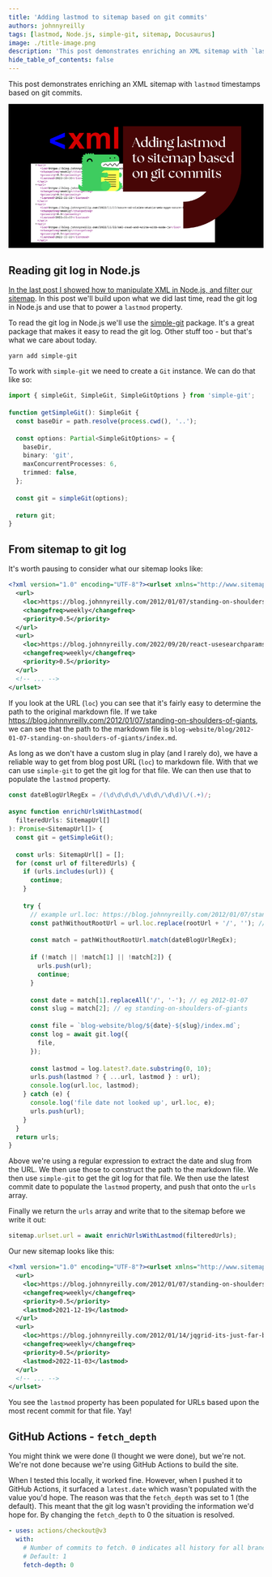 ```yaml
---
title: 'Adding lastmod to sitemap based on git commits'
authors: johnnyreilly
tags: [lastmod, Node.js, simple-git, sitemap, Docusaurus]
image: ./title-image.png
description: 'This post demonstrates enriching an XML sitemap with `lastmod` timestamps based on git commits.'
hide_table_of_contents: false
---
```


This post demonstrates enriching an XML sitemap with `lastmod` timestamps based on git commits.

![title image reading "Adding lastmod to sitemap based on git commits" with XML and Docusaurus logos](title-image.png)

## Reading git log in Node.js

[In the last post I showed how to manipulate XML in Node.js, and filter our sitemap](../2022-11-22-xml-read-and-write-with-node-js/index.md). In this post we'll build upon what we did last time, read the git log in Node.js and use that to power a `lastmod` property.

To read the git log in Node.js we'll use the [simple-git](https://www.npmjs.com/package/simple-git) package. It's a great package that makes it easy to read the git log. Other stuff too - but that's what we care about today.

```shell
yarn add simple-git
```

To work with `simple-git` we need to create a `Git` instance. We can do that like so:

```ts
import { simpleGit, SimpleGit, SimpleGitOptions } from 'simple-git';

function getSimpleGit(): SimpleGit {
  const baseDir = path.resolve(process.cwd(), '..');

  const options: Partial<SimpleGitOptions> = {
    baseDir,
    binary: 'git',
    maxConcurrentProcesses: 6,
    trimmed: false,
  };

  const git = simpleGit(options);

  return git;
}
```

## From sitemap to git log

It's worth pausing to consider what our sitemap looks like:

```xml
<?xml version="1.0" encoding="UTF-8"?><urlset xmlns="http://www.sitemaps.org/schemas/sitemap/0.9" xmlns:news="http://www.google.com/schemas/sitemap-news/0.9" xmlns:xhtml="http://www.w3.org/1999/xhtml" xmlns:image="http://www.google.com/schemas/sitemap-image/1.1" xmlns:video="http://www.google.com/schemas/sitemap-video/1.1">
  <url>
    <loc>https://blog.johnnyreilly.com/2012/01/07/standing-on-shoulders-of-giants</loc>
    <changefreq>weekly</changefreq>
    <priority>0.5</priority>
  </url>
  <url>
    <loc>https://blog.johnnyreilly.com/2022/09/20/react-usesearchparamsstate</loc>
    <changefreq>weekly</changefreq>
    <priority>0.5</priority>
  </url>
  <!-- ... -->
</urlset>
```

If you look at the URL (`loc`) you can see that it's fairly easy to determine the path to the original markdown file. If we take https://blog.johnnyreilly.com/2012/01/07/standing-on-shoulders-of-giants, we can see that the path to the markdown file is `blog-website/blog/2012-01-07-standing-on-shoulders-of-giants/index.md`.

As long as we don't have a custom slug in play (and I rarely do), we have a reliable way to get from blog post URL (`loc`) to markdown file. With that we can use `simple-git` to get the git log for that file. We can then use that to populate the `lastmod` property.

```ts
const dateBlogUrlRegEx = /(\d\d\d\d\/\d\d\/\d\d)\/(.+)/;

async function enrichUrlsWithLastmod(
  filteredUrls: SitemapUrl[]
): Promise<SitemapUrl[]> {
  const git = getSimpleGit();

  const urls: SitemapUrl[] = [];
  for (const url of filteredUrls) {
    if (urls.includes(url)) {
      continue;
    }

    try {
      // example url.loc: https://blog.johnnyreilly.com/2012/01/07/standing-on-shoulders-of-giants
      const pathWithoutRootUrl = url.loc.replace(rootUrl + '/', ''); // eg 2012/01/07/standing-on-shoulders-of-giants

      const match = pathWithoutRootUrl.match(dateBlogUrlRegEx);

      if (!match || !match[1] || !match[2]) {
        urls.push(url);
        continue;
      }

      const date = match[1].replaceAll('/', '-'); // eg 2012-01-07
      const slug = match[2]; // eg standing-on-shoulders-of-giants

      const file = `blog-website/blog/${date}-${slug}/index.md`;
      const log = await git.log({
        file,
      });

      const lastmod = log.latest?.date.substring(0, 10);
      urls.push(lastmod ? { ...url, lastmod } : url);
      console.log(url.loc, lastmod);
    } catch (e) {
      console.log('file date not looked up', url.loc, e);
      urls.push(url);
    }
  }
  return urls;
}
```

Above we're using a regular expression to extract the date and slug from the URL. We then use those to construct the path to the markdown file. We then use `simple-git` to get the git log for that file. We then use the latest commit date to populate the `lastmod` property, and push that onto the `urls` array.

Finally we return the `urls` array and write that to the sitemap before we write it out:

```ts
sitemap.urlset.url = await enrichUrlsWithLastmod(filteredUrls);
```

Our new sitemap looks like this:

```xml
<?xml version="1.0" encoding="UTF-8"?><urlset xmlns="http://www.sitemaps.org/schemas/sitemap/0.9" xmlns:news="http://www.google.com/schemas/sitemap-news/0.9" xmlns:xhtml="http://www.w3.org/1999/xhtml" xmlns:image="http://www.google.com/schemas/sitemap-image/1.1" xmlns:video="http://www.google.com/schemas/sitemap-video/1.1">
  <url>
    <loc>https://blog.johnnyreilly.com/2012/01/07/standing-on-shoulders-of-giants</loc>
    <changefreq>weekly</changefreq>
    <priority>0.5</priority>
    <lastmod>2021-12-19</lastmod>
  </url>
  <url>
    <loc>https://blog.johnnyreilly.com/2012/01/14/jqgrid-its-just-far-better-grid</loc>
    <changefreq>weekly</changefreq>
    <priority>0.5</priority>
    <lastmod>2022-11-03</lastmod>
  </url>
  <!-- ... -->
</urlset>
```

You see the `lastmod` property has been populated for URLs based upon the most recent commit for that file. Yay!

## GitHub Actions - `fetch_depth`

You might think we were done (I thought we were done), but we're not. We're not done because we're using GitHub Actions to build the site.

When I tested this locally, it worked fine. However, when I pushed it to GitHub Actions, it surfaced a `latest.date` which wasn't populated with the value you'd hope. The reason was that the `fetch_depth` was set to 1 (the default). This meant that the git log wasn't providing the information we'd hope for. By changing the `fetch_depth` to 0 the situation is resolved.

```yaml
- uses: actions/checkout@v3
  with:
    # Number of commits to fetch. 0 indicates all history for all branches and tags.
    # Default: 1
    fetch-depth: 0
```
